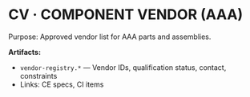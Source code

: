 # CV · COMPONENT VENDOR (AAA)

Purpose: Approved vendor list for AAA parts and assemblies.

**Artifacts:**
- `vendor-registry.*` — Vendor IDs, qualification status, contact, constraints
- Links: CE specs, CI items